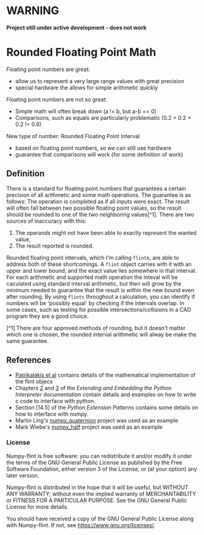 # WARNING
**Project still under active development - does not work**

# Rounded Floating Point Math

Floating point numbers are great:
+ allow us to represent a very large range values with great precision
+ special hardware the allows for simple arithmetic quickly

Floating point numbers are not so great:
- Simple math will often break down (a != b, but a-b == 0)
- Comparisons, such as equals are particularly problematic (0.2 + 0.2 + 0.2 != 0.6)

New type of number: Rounded Floating Point Interval
- based on floating point numbers, so we can still use hardware
- guarantee that comparisons will work (for some definition of work)

## Definition

There is a standard for floating point numbers that guarantees a certain precision of all arithmetic and some math operations. The guarantee is as follows: The operation is completed as if all inputs were exact. The result will often fall between two possible floating point values, so the result should be rounded to one of the two neighboring values[^1]. There are two sources of inaccuracy with this:
1. The operands might not have been able to exactly represent the wanted value,
2. The result reported is rounded.

Rounded floating point intervals, which I'm calling `flint`s, are able to address both of these shortcomings. A `flint` object carries with it with an upper and lower bound, and the exact value lies somewhere in that interval. For each arithmetic and supported math operation the inteval will be caculated using standard interval arithmetic, but then  will grow by the minimum needed to guarantee that the result is within the new bound even after rounding. By using `flints` throughout a calculation, you can identify if numbers will be 'possibly equal' by checking if the intervals overlap. In some cases, such as testing for possible intersections/collisions in a CAD program they are a good choice.

[^1] There are four approved methods of rounding, but it doesn't matter which one is chosen, the rounded interval arithmetic will alway be make the same guarantee.

## References

* [Patrikalakis et al](https://web.mit.edu/hyperbook/Patrikalakis-Maekawa-Cho/node46.html) contains details of the mathematical implementation of the flint objecs
* Chapters [2]() and [3]() of the _Extending and Embedding the Python Interpreter_ documentation contain details and examples on how to write c code to interface with python.
* Section [14.5] of the _Python Extension Patterns_ contains some details on how to interface with numpy.
* Martin Ling's [numpy_quaternion](https://github.com/martinling/numpy_quaternion) project was used as an example
* Mark Wiebe's [numpy_half](https://github.com/mwiebe/numpy_half) project was used as an example

### License

Numpy-flint is free software: you can redistribute it and/or modify it under the terms
of the GNU General Public License as published by the Free Software Foundation, either
version 3 of the License, or (at your option) any later version.

Numpy-flint is distributed in the hope that it will be useful, but WITHOUT ANY WARRANTY; without even the implied warranty of MERCHANTABILITY or FITNESS FOR A PARTICULAR PURPOSE. See the GNU General Public License for more details.

You should have received a copy of the GNU General Public License along with Numpy-flint. If not, see <https://www.gnu.org/licenses/>.